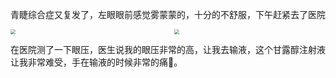 青睫综合症又复发了，左眼眼前感觉雾蒙蒙的，十分的不舒服，下午赶紧去了医院

<div style="display: grid; grid-template-columns: 1fr 1fr; gap: 20px;">
  <div>
    <img src="https://cdn.jsdelivr.net/gh/LastKnightCoder/ImgHosting3@master/202205161711222022-05-16-17-11-22.png" style="zoom:50%"/>
  </div>
  <div>
    <img src="https://cdn.jsdelivr.net/gh/LastKnightCoder/ImgHosting3@master/202205161711522022-05-16-17-11-53.png" style="zoom:50%"/>
  </div>
</div>





在医院测了一下眼压，医生说我的眼压非常的高，让我去输液，这个甘露醇注射液让我非常难受，手在输液的时候非常的痛🤕。